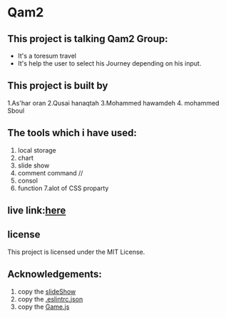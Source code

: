 # Qam2
## This project is talking Qam2 Group:
* It's a toresum travel 
* It's help the user to select his Journey depending on his input. 

## This project is built by 
1.As'har oran
2.Qusai hanaqtah
3.Mohammed hawamdeh
4. mohammed Sboul

## The tools which i have used:
1. local storage  
2. chart
3. slide show
4. comment command //
5. consol
6. function
7.alot of CSS proparty

## live link:[here]()

## license
This project is licensed under the MIT License.

## Acknowledgements:
1. copy the [slideShow ](https://www.w3schools.com/howto/howto_js_slideshow.asp)
2. copy the [.eslintrc.json](https://github.com/LTUC/amman-201d2/blob/master/configs/.eslintrc.json)
3. copy the [Game.js]()
